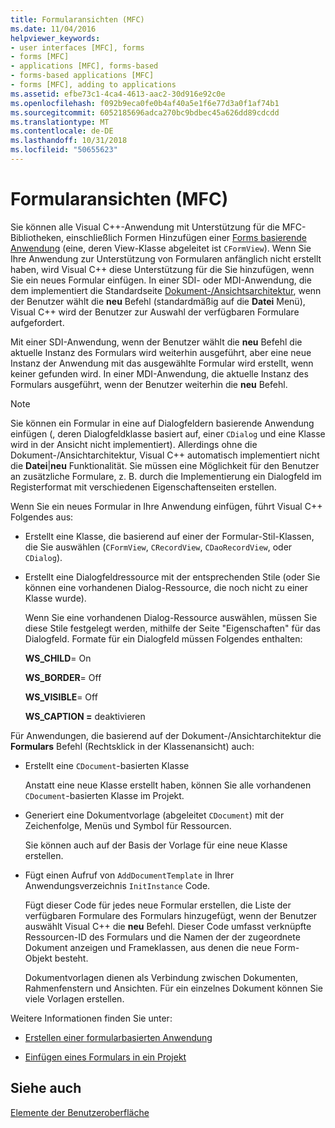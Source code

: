 ```yaml
---
title: Formularansichten (MFC)
ms.date: 11/04/2016
helpviewer_keywords:
- user interfaces [MFC], forms
- forms [MFC]
- applications [MFC], forms-based
- forms-based applications [MFC]
- forms [MFC], adding to applications
ms.assetid: efbe73c1-4ca4-4613-aac2-30d916e92c0e
ms.openlocfilehash: f092b9eca0fe0b4af40a5e1f6e77d3a0f1af74b1
ms.sourcegitcommit: 6052185696adca270bc9bdbec45a626dd89cdcdd
ms.translationtype: MT
ms.contentlocale: de-DE
ms.lasthandoff: 10/31/2018
ms.locfileid: "50655623"
---
```

# <a name="form-views-mfc"></a>Formularansichten (MFC)

Sie können alle Visual C++-Anwendung mit Unterstützung für die MFC-Bibliotheken, einschließlich Formen Hinzufügen einer [Forms basierende Anwendung](../mfc/reference/creating-a-forms-based-mfc-application.md) (eine, deren View-Klasse abgeleitet ist `CFormView`). Wenn Sie Ihre Anwendung zur Unterstützung von Formularen anfänglich nicht erstellt haben, wird Visual C++ diese Unterstützung für die Sie hinzufügen, wenn Sie ein neues Formular einfügen. In einer SDI- oder MDI-Anwendung, die dem implementiert die Standardseite [Dokument-/Ansichtsarchitektur](../mfc/document-view-architecture.md), wenn der Benutzer wählt die **neu** Befehl (standardmäßig auf die **Datei** Menü), Visual C++ wird der Benutzer zur Auswahl der verfügbaren Formulare aufgefordert.

Mit einer SDI-Anwendung, wenn der Benutzer wählt die **neu** Befehl die aktuelle Instanz des Formulars wird weiterhin ausgeführt, aber eine neue Instanz der Anwendung mit das ausgewählte Formular wird erstellt, wenn keiner gefunden wird. In einer MDI-Anwendung, die aktuelle Instanz des Formulars ausgeführt, wenn der Benutzer weiterhin die **neu** Befehl.

> [!NOTE]
>  Sie können ein Formular in eine auf Dialogfeldern basierende Anwendung einfügen (, deren Dialogfeldklasse basiert auf, einer `CDialog` und eine Klasse wird in der Ansicht nicht implementiert). Allerdings ohne die Dokument-/Ansichtarchitektur, Visual C++ automatisch implementiert nicht die **Datei**&#124;**neu** Funktionalität. Sie müssen eine Möglichkeit für den Benutzer an zusätzliche Formulare, z. B. durch die Implementierung ein Dialogfeld im Registerformat mit verschiedenen Eigenschaftenseiten erstellen.

Wenn Sie ein neues Formular in Ihre Anwendung einfügen, führt Visual C++ Folgendes aus:

- Erstellt eine Klasse, die basierend auf einer der Formular-Stil-Klassen, die Sie auswählen (`CFormView`, `CRecordView`, `CDaoRecordView`, oder `CDialog`).

- Erstellt eine Dialogfeldressource mit der entsprechenden Stile (oder Sie können eine vorhandenen Dialog-Ressource, die noch nicht zu einer Klasse wurde).

   Wenn Sie eine vorhandenen Dialog-Ressource auswählen, müssen Sie diese Stile festgelegt werden, mithilfe der Seite "Eigenschaften" für das Dialogfeld. Formate für ein Dialogfeld müssen Folgendes enthalten:

     **WS_CHILD**= On

     **WS_BORDER**= Off

     **WS_VISIBLE**= Off

     **WS_CAPTION =** deaktivieren

Für Anwendungen, die basierend auf der Dokument-/Ansichtarchitektur die **Formulars** Befehl (Rechtsklick in der Klassenansicht) auch:

- Erstellt eine `CDocument`-basierten Klasse

   Anstatt eine neue Klasse erstellt haben, können Sie alle vorhandenen `CDocument`-basierten Klasse im Projekt.

- Generiert eine Dokumentvorlage (abgeleitet `CDocument`) mit der Zeichenfolge, Menüs und Symbol für Ressourcen.

   Sie können auch auf der Basis der Vorlage für eine neue Klasse erstellen.

- Fügt einen Aufruf von `AddDocumentTemplate` in Ihrer Anwendungsverzeichnis `InitInstance` Code.

   Fügt dieser Code für jedes neue Formular erstellen, die Liste der verfügbaren Formulare des Formulars hinzugefügt, wenn der Benutzer auswählt Visual C++ die **neu** Befehl. Dieser Code umfasst verknüpfte Ressourcen-ID des Formulars und die Namen der der zugeordnete Dokument anzeigen und Frameklassen, aus denen die neue Form-Objekt besteht.

   Dokumentvorlagen dienen als Verbindung zwischen Dokumenten, Rahmenfenstern und Ansichten. Für ein einzelnes Dokument können Sie viele Vorlagen erstellen.

Weitere Informationen finden Sie unter:

- [Erstellen einer formularbasierten Anwendung](../mfc/reference/creating-a-forms-based-mfc-application.md)

- [Einfügen eines Formulars in ein Projekt](../mfc/inserting-a-form-into-a-project.md)

## <a name="see-also"></a>Siehe auch

[Elemente der Benutzeroberfläche](../mfc/user-interface-elements-mfc.md)
